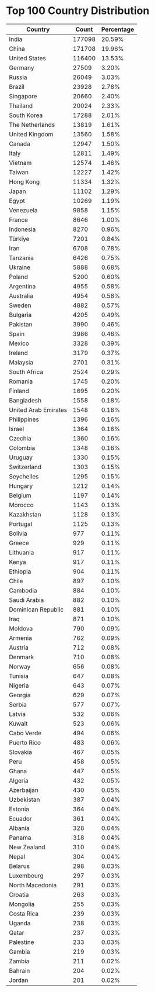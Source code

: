 # Top 100 Country Distribution
| Country | Count | Percentage |
|----|----|----|
| India | 177098 | 20.59% |
| China | 171708 | 19.96% |
| United States | 116400 | 13.53% |
| Germany | 27509 | 3.20% |
| Russia | 26049 | 3.03% |
| Brazil | 23928 | 2.78% |
| Singapore | 20660 | 2.40% |
| Thailand | 20024 | 2.33% |
| South Korea | 17288 | 2.01% |
| The Netherlands | 13819 | 1.61% |
| United Kingdom | 13560 | 1.58% |
| Canada | 12947 | 1.50% |
| Italy | 12811 | 1.49% |
| Vietnam | 12574 | 1.46% |
| Taiwan | 12227 | 1.42% |
| Hong Kong | 11334 | 1.32% |
| Japan | 11102 | 1.29% |
| Egypt | 10269 | 1.19% |
| Venezuela | 9858 | 1.15% |
| France | 8646 | 1.00% |
| Indonesia | 8270 | 0.96% |
| Türkiye | 7201 | 0.84% |
| Iran | 6708 | 0.78% |
| Tanzania | 6426 | 0.75% |
| Ukraine | 5888 | 0.68% |
| Poland | 5200 | 0.60% |
| Argentina | 4955 | 0.58% |
| Australia | 4954 | 0.58% |
| Sweden | 4882 | 0.57% |
| Bulgaria | 4205 | 0.49% |
| Pakistan | 3990 | 0.46% |
| Spain | 3986 | 0.46% |
| Mexico | 3328 | 0.39% |
| Ireland | 3179 | 0.37% |
| Malaysia | 2701 | 0.31% |
| South Africa | 2524 | 0.29% |
| Romania | 1745 | 0.20% |
| Finland | 1695 | 0.20% |
| Bangladesh | 1558 | 0.18% |
| United Arab Emirates | 1548 | 0.18% |
| Philippines | 1396 | 0.16% |
| Israel | 1364 | 0.16% |
| Czechia | 1360 | 0.16% |
| Colombia | 1348 | 0.16% |
| Uruguay | 1330 | 0.15% |
| Switzerland | 1303 | 0.15% |
| Seychelles | 1295 | 0.15% |
| Hungary | 1212 | 0.14% |
| Belgium | 1197 | 0.14% |
| Morocco | 1143 | 0.13% |
| Kazakhstan | 1128 | 0.13% |
| Portugal | 1125 | 0.13% |
| Bolivia | 977 | 0.11% |
| Greece | 929 | 0.11% |
| Lithuania | 917 | 0.11% |
| Kenya | 917 | 0.11% |
| Ethiopia | 904 | 0.11% |
| Chile | 897 | 0.10% |
| Cambodia | 884 | 0.10% |
| Saudi Arabia | 882 | 0.10% |
| Dominican Republic | 881 | 0.10% |
| Iraq | 871 | 0.10% |
| Moldova | 790 | 0.09% |
| Armenia | 762 | 0.09% |
| Austria | 712 | 0.08% |
| Denmark | 710 | 0.08% |
| Norway | 656 | 0.08% |
| Tunisia | 647 | 0.08% |
| Nigeria | 643 | 0.07% |
| Georgia | 629 | 0.07% |
| Serbia | 577 | 0.07% |
| Latvia | 532 | 0.06% |
| Kuwait | 523 | 0.06% |
| Cabo Verde | 494 | 0.06% |
| Puerto Rico | 483 | 0.06% |
| Slovakia | 467 | 0.05% |
| Peru | 458 | 0.05% |
| Ghana | 447 | 0.05% |
| Algeria | 432 | 0.05% |
| Azerbaijan | 430 | 0.05% |
| Uzbekistan | 387 | 0.04% |
| Estonia | 364 | 0.04% |
| Ecuador | 361 | 0.04% |
| Albania | 328 | 0.04% |
| Panama | 318 | 0.04% |
| New Zealand | 310 | 0.04% |
| Nepal | 304 | 0.04% |
| Belarus | 298 | 0.03% |
| Luxembourg | 297 | 0.03% |
| North Macedonia | 291 | 0.03% |
| Croatia | 263 | 0.03% |
| Mongolia | 255 | 0.03% |
| Costa Rica | 239 | 0.03% |
| Uganda | 238 | 0.03% |
| Qatar | 237 | 0.03% |
| Palestine | 233 | 0.03% |
| Gambia | 219 | 0.03% |
| Zambia | 211 | 0.02% |
| Bahrain | 204 | 0.02% |
| Jordan | 201 | 0.02% |
